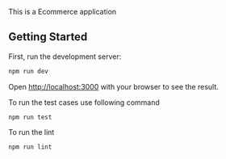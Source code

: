 This is a Ecommerce application 

## Getting Started

First, run the development server:

```bash
npm run dev
```

Open [http://localhost:3000](http://localhost:3000) with your browser to see the result.

To run the test cases use following command

```bach
npm run test
```

To run the lint

```bach
npm run lint
```